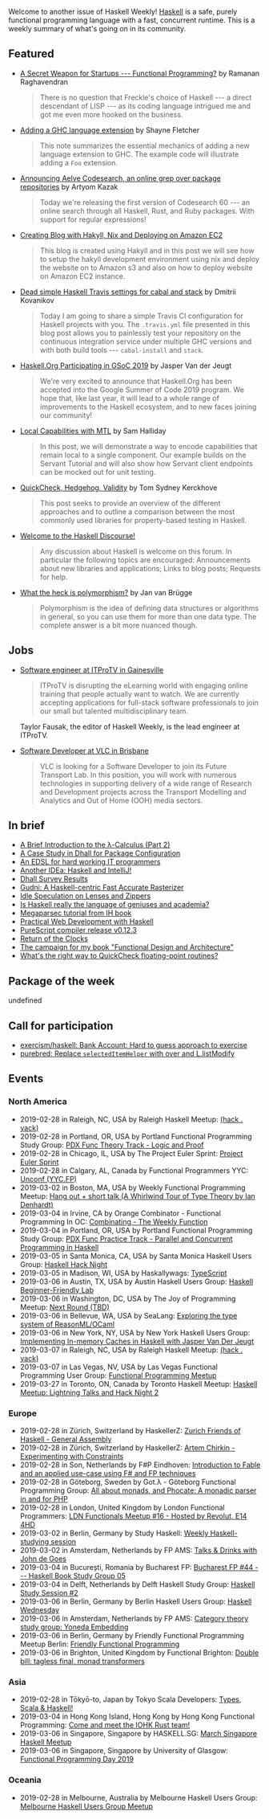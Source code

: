 <!-- 2019-02-28 unpublished -->

Welcome to another issue of Haskell Weekly!
[Haskell](https://www.haskell.org) is a safe, purely functional programming language with a fast, concurrent runtime.
This is a weekly summary of what's going on in its community.

## Featured

-   [A Secret Weapon for Startups --- Functional Programming?](https://www.ramanan.com/personal-blog/2019/2/25/functional-programming-and-venture-capital) by Ramanan Raghavendran

    > There is no question that Freckle's choice of Haskell --- a direct descendant of LISP --- as its coding language intrigued me and got me even more hooked on the business.

-   [Adding a GHC language extension](https://blog.shaynefletcher.org/2019/02/adding-ghc-language-extension.html) by Shayne Fletcher

    > This note summarizes the essential mechanics of adding a new language extension to GHC. The example code will illustrate adding a `Foo` extension.

-   [Announcing Aelve Codesearch, an online grep over package repositories](https://forum.aelve.com/t/announcing-aelve-codesearch-an-online-grep-over-package-repositories/44) by Artyom Kazak

    > Today we're releasing the first version of Codesearch 60 --- an online search through all Haskell, Rust, and Ruby packages. With support for regular expressions!

-   [Creating Blog with Hakyll, Nix and Deploying on Amazon EC2](https://deptype.com/posts/2019-02-21-create-blog-nix-hakyll-aws.html)

    > This blog is created using Hakyll and in this post we will see how to setup the hakyll development environment using nix and deploy the website on to Amazon s3 and also on how to deploy website on Amazon EC2 instance.

-   [Dead simple Haskell Travis settings for cabal and stack](https://chshersh.github.io/posts/2019-02-25-haskell-travis) by Dmitrii Kovanikov

    > Today I am going to share a simple Travis CI configuration for Haskell projects with you. The `.travis.yml` file presented in this blog post allows you to painlessly test your repository on the continuous integration service under multiple GHC versions and with both build tools --- `cabal-install` and `stack`.

-   [Haskell.Org Participating in GSoC 2019](https://summer.haskell.org/news/2019-02-26-accepted-for-gsoc.html) by Jasper Van der Jeugt

    > We're very excited to announce that Haskell.Org has been accepted into the Google Summer of Code 2019 program. We hope that, like last year, it will lead to a whole range of improvements to the Haskell ecosystem, and to new faces joining our community!

-   [Local Capabilities with MTL](https://discourse.haskell.org/t/local-capabilities-with-mtl/231?u=taylorfausak) by Sam Halliday

    > In this post, we will demonstrate a way to encode capabilities that remain local to a single component. Our example builds on the Servant Tutorial and will also show how Servant client endpoints can be mocked out for unit testing.

-   [QuickCheck, Hedgehog, Validity](https://www.fpcomplete.com/blog/quickcheck-hedgehog-validity) by Tom Sydney Kerckhove

    > This post seeks to provide an overview of the different approaches and to outline a comparison between the most commonly used libraries for property-based testing in Haskell.

-   [Welcome to the Haskell Discourse!](https://discourse.haskell.org/t/welcome-to-the-haskell-discourse/7?u=taylorfausak)

    > Any discussion about Haskell is welcome on this forum. In particular the following topics are encouraged: Announcements about new libraries and applications; Links to blog posts; Requests for help.

-   [What the heck is polymorphism?](https://dev.to/jvanbruegge/what-the-heck-is-polymorphism-nmh) by Jan van Brügge

    > Polymorphism is the idea of defining data structures or algorithms in general, so you can use them for more than one data type. The complete answer is a bit more nuanced though.

## Jobs

-   [Software engineer at ITProTV in Gainesville](https://www.linkedin.com/jobs/view/1104480045/)

    > ITProTV is disrupting the eLearning world with engaging online training that people actually want to watch. We are currently accepting applications for full-stack software professionals to join our small but talented multidisciplinary team.

    Taylor Fausak, the editor of Haskell Weekly, is the lead engineer at ITProTV.

-   [Software Developer at VLC in Brisbane](https://vlc.bamboohr.com/jobs/view.php?id=41)

    > VLC is looking for a Software Developer to join its Future Transport Lab. In this position, you will work with numerous technologies in supporting delivery of a wide range of Research and Development projects across the Transport Modelling and Analytics and Out of Home (OOH) media sectors.  

## In brief

-   [A Brief Introduction to the λ-Calculus (Part 2)](https://whatthefunctional.wordpress.com/2019/02/21/a-brief-introduction-to-the-%CE%BB-calculus-part-2/)
-   [A Case Study in Dhall for Package Configuration](http://blog.vmchale.com/article/cpkg-announce)
-   [An EDSL for hard working IT programmers](https://www.schoolofhaskell.com/user/agocorona/EDSL-for-hard-working-IT-programmers)
-   [Another IDEa: Haskell and IntelliJ!](https://mmhaskell.com/blog/2019/2/25/another-idea-haskell-and-intellij)
-   [Dhall Survey Results](http://www.haskellforall.com/2019/02/dhall-survey-results-2019-2019.html)
-   [Gudni: A Haskell-centric Fast Accurate Rasterizer](https://np.reddit.com/r/haskell/comments/atsngn/gudni_a_haskellcentric_fast_accurate_rasterizer/)
-   [Idle Speculation on Lenses and Zippers](https://medium.com/@cdsmithus/idle-speculation-on-lenses-and-zippers-a5d2746678e4)
-   [Is Haskell really the language of geniuses and academia?](https://habr.com/en/post/441350/)
-   [Megaparsec tutorial from IH book](https://markkarpov.com/megaparsec/megaparsec.html)
-   [Practical Web Development with Haskell](https://www.apress.com/de/book/9781484237380)
-   [PureScript compiler release v0.12.3](https://discourse.purescript.org/t/purescript-compiler-release-v0-12-3/654)
-   [Return of the Clocks](https://typeclasses.com/news/2019-02-clocks-again)
-   [The campaign for my book "Functional Design and Architecture" ](https://np.reddit.com/r/haskell/comments/avaxda/the_campaign_for_my_book_functional_design_and/)
-   [What's the right way to QuickCheck floating-point routines?](https://byorgey.wordpress.com/2019/02/24/whats-the-right-way-to-quickcheck-floating-point-routines/)

## Package of the week

undefined

## Call for participation

-   [exercism/haskell: Bank Account: Hard to guess approach to exercise](https://github.com/exercism/haskell/issues/799)
-   [purebred: Replace `selectedItemHelper` with over and L.listModify](https://github.com/purebred-mua/purebred/issues/258)

## Events

### North America

- 2019-02-28 in Raleigh, NC, USA by Raleigh Haskell Meetup: [(hack . yack)](https://www.meetup.com/Raleigh-Haskell-Meetup/events/nsfsnqyzdblc/)
- 2019-02-28 in Portland, OR, USA by Portland Functional Programming Study Group: [PDX Func Theory Track - Logic and Proof](https://www.meetup.com/Portland-Functional-Programming-Study-Group/events/mpwwbqyzdbkc/)
- 2019-02-28 in Chicago, IL, USA by The Project Euler Sprint: [Project Euler Sprint](https://www.meetup.com/Project-Euler-Sprint/events/ngwzxmyzdblc/)
- 2019-02-28 in Calgary, AL, Canada by Functional Programmers YYC: [Unconf (YYC.FP)](https://www.meetup.com/Functional-Programmers-YYC/events/tqfjpqyzdbsb/)
- 2019-03-02 in Boston, MA, USA by Weekly Functional Programming Meetup: [Hang out + short talk (A Whirlwind Tour of Type Theory by Ian Denhardt)](https://www.meetup.com/Weekly-Functional-Programming-Meetup/events/vdlnqpyzfbdb/)
- 2019-03-04 in Irvine, CA by Orange Combinator - Functional Programming In OC: [Combinating - The Weekly Function](https://www.meetup.com/orange-combinator/events/lxvjrpyzfbgb/)
- 2019-03-04 in Portland, OR, USA by Portland Functional Programming Study Group: [PDX Func Practice Track - Parallel and Concurrent Programming in Haskell](https://www.meetup.com/Portland-Functional-Programming-Study-Group/events/rtfghqyzfbgb/)
- 2019-03-05 in Santa Monica, CA, USA by Santa Monica Haskell Users Group: [Haskell Hack Night](https://www.meetup.com/santa-monica-haskell/events/259283993/)
- 2019-03-05 in Madison, WI, USA by Haskallywags: [TypeScript](https://www.meetup.com/Haskallywags/events/258731416/)
- 2019-03-06 in Austin, TX, USA by Austin Haskell Users Group: [Haskell Beginner-Friendly Lab](https://www.meetup.com/ATX-Haskell/events/dsldppyzfbjb/)
- 2019-03-06 in Washington, DC, USA by The Joy of Programming Meetup: [Next Round (TBD)](https://www.meetup.com/Joy-of-Programming-DC/events/xpnxbpyzfbjb/)
- 2019-03-06 in Bellevue, WA, USA by SeaLang: [Exploring the type system of ReasonML/OCaml](https://www.meetup.com/SeaLang/events/255357257/)
- 2019-03-06 in New York, NY, USA by New York Haskell Users Group: [Implementing In-memory Caches in Haskell with Jasper Van Der Jeugt](https://www.meetup.com/NY-Haskell/events/259189477/)
- 2019-03-07 in Raleigh, NC, USA by Raleigh Haskell Meetup: [(hack . yack)](https://www.meetup.com/Raleigh-Haskell-Meetup/events/nsfsnqyzfbkb/)
- 2019-03-07 in Las Vegas, NV, USA by Las Vegas Functional Programming User Group: [Functional Programming Meetup](https://www.meetup.com/las-vegas-functional-programming/events/jkznkqyzfbkb/)
- 2019-03-27 in Toronto, ON, Canada by Toronto Haskell Meetup: [Haskell Meetup: Lightning Talks and Hack Night 2](https://www.meetup.com/meetup-group-evRITRtT/events/259124679/)

### Europe

- 2019-02-28 in Zürich, Switzerland by HaskellerZ: [Zurich Friends of Haskell - General Assembly](https://www.meetup.com/HaskellerZ/events/258665750/)
- 2019-02-28 in Zürich, Switzerland by HaskellerZ: [Artem Chirkin - Experimenting with Constraints](https://www.meetup.com/HaskellerZ/events/258850066/)
- 2019-02-28 in Son, Netherlands by F#P Eindhoven: [Introduction to Fable and an applied use-case using F# and FP techniques](https://www.meetup.com/F-P-Eindhoven/events/258893932/)
- 2019-02-28 in Göteborg, Sweden by Got.λ - Göteborg Functional Programming Group: [All about monads, and Phocate: A monadic parser in and for PHP](https://www.meetup.com/got-lambda/events/258446674/)
- 2019-02-28 in London, United Kingdom by London Functional Programmers: [LDN Functionals Meetup #16 - Hosted by Revolut, E14 4HD ](https://www.meetup.com/London-Functionals/events/258555586/)
- 2019-03-02 in Berlin, Germany by Study Haskell: [Weekly Haskell-studying session](https://www.meetup.com/Study-Haskell/events/gwtsqqyzfbdb/)
- 2019-03-02 in Amsterdam, Netherlands by FP AMS: [Talks & Drinks with John de Goes](https://www.meetup.com/fp-ams/events/258492088/)
- 2019-03-04 in București, Romania by Bucharest FP: [Bucharest FP #44 --- Haskell Book Study Group 05](https://www.meetup.com/bucharestfp/events/259325521/)
- 2019-03-04 in Delft, Netherlands by Delft Haskell Study Group: [Haskell Study Session #2](https://www.meetup.com/Delft-Haskell-Study-Group/events/259291636/)
- 2019-03-06 in Berlin, Germany by Berlin Haskell Users Group: [Haskell Wednesday](https://www.meetup.com/berlinhug/events/pvpwqpyzfbjb/)
- 2019-03-06 in Amsterdam, Netherlands by FP AMS: [Category theory study group: Yoneda Embedding](https://www.meetup.com/fp-ams/events/258696139/)
- 2019-03-06 in Berlin, Germany by Friendly Functional Programming Meetup Berlin: [Friendly Functional Programming](https://www.meetup.com/Friendly-Functional-Programming-Meetup-Berlin/events/wtnkmqyzfbjb/)
- 2019-03-06 in Brighton, United Kingdom by Functional Brighton: [Double bill: tagless final, monad transformers](https://www.meetup.com/Functional-Brighton/events/258704210/)

### Asia

- 2019-02-28 in Tōkyō-to, Japan by Tokyo Scala Developers: [Types, Scala & Haskell!](https://www.meetup.com/Tokyo-Scala-Developers/events/258586177/)
- 2019-03-04 in Hong Kong Island, Hong Kong by Hong Kong Functional Programming: [Come and meet the IOHK Rust team!](https://www.meetup.com/HK-Functional-programming/events/259326860/)
- 2019-03-06 in Singapore, Singapore by HASKELL.SG: [March Singapore Haskell Meetup](https://www.meetup.com/HASKELL-SG/events/258491197/)
- 2019-03-06 in Singapore, Singapore by University of Glasgow: [Functional Programming Day 2019](https://www.facebook.com/UoGSingapore/photos/a.368638043207103/2523953804342172/)

### Oceania

- 2019-02-28 in Melbourne, Australia by Melbourne Haskell Users Group: [Melbourne Haskell Users Group Meetup](https://www.meetup.com/Melbourne-Haskell-Users-Group/events/qfptslyzdblc/)
